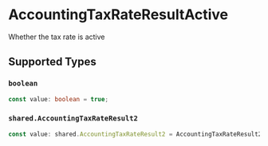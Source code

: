 # AccountingTaxRateResultActive

Whether the tax rate is active


## Supported Types

### `boolean`

```typescript
const value: boolean = true;
```

### `shared.AccountingTaxRateResult2`

```typescript
const value: shared.AccountingTaxRateResult2 = AccountingTaxRateResult2.True;
```

